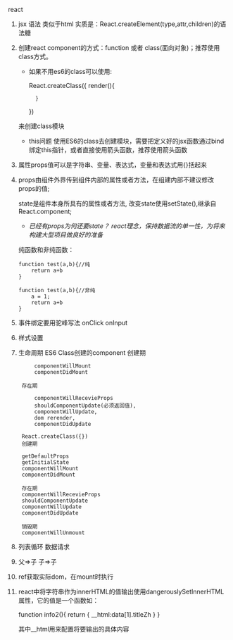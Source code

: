 react  

1.  jsx 语法 类似于html  实质是：React.createElement(type,attr,children)的语法糖

2.  创建react component的方式：function 或者 class(面向对象)；推荐使用class方式。  
    * 如果不用es6的class可以使用:    

        React.createClass({
            render(){

            }
        })

    来创建class模块

    * this问题
    使用ES6的class去创建模块，需要把定义好的jsx函数通过bind绑定this指针，或者直接使用箭头函数，推荐使用箭头函数

3.  属性props值可以是字符串、变量、表达式，变量和表达式用{}括起来

4.  props由组件外界传到组件内部的属性或者方法，在组建内部不建议修改props的值;

    state是组件本身所具有的属性或者方法, 改变state使用setState(),继承自React.component;

    * *已经有props为何还要state？ react理念，保持数据流的单一性，为将来构建大型项目做良好的准备* 
    
    纯函数和非纯函数：

        function test(a,b){//纯
            return a+b
        }

        function test(a,b){//非纯
            a = 1;
            return a+b
        }

5. 事件绑定要用驼峰写法 onClick  onInput 

6. 样式设置

7. 生命周期
        ES6 Class创建的component
        创建期

            componentWillMount
            componentDidMount

        存在期

            componentWillRecevieProps
            shouldComponentUpdate(必须返回值),   
            componentWillUpdate,    
            dom rerender,
            componentDidUpdate
        
        React.createClass({})
        创建期

        getDefaultProps
        getInitialState
        componentWillMount
        componentDidMount

        存在期
        componentWillRecevieProps
        shouldComponentUpdate
        componentWillUpdate
        componentDidUpdate

        销毁期
        componentWillUnmount
        
8. 列表循环 数据请求

9. 父=>子 子=>子

10. ref获取实际dom，在mount时执行

11. react中将字符串作为innerHTML的值输出使用dangerouslySetInnerHTML属性，它的值是一个函数如：

    function info2(){
        return {
            __html:data[1].titleZh
        }
    }

    其中__html用来配置将要输出的具体内容

